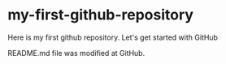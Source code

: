 # my-first-github-repository
Here is my first github repository. Let's get started with GitHub

README.md file was modified at GitHub.
